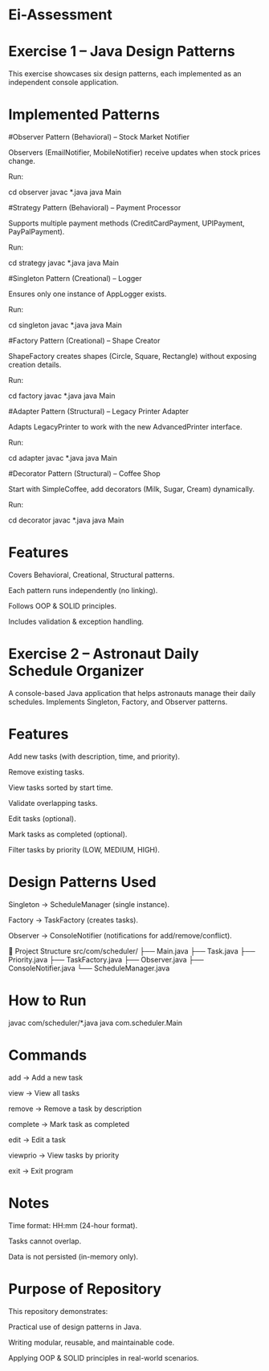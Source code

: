 # Ei-Assessment

# Exercise 1 – Java Design Patterns

This exercise showcases six design patterns, each implemented as an independent console application.

# Implemented Patterns

#Observer Pattern (Behavioral) – Stock Market Notifier

Observers (EmailNotifier, MobileNotifier) receive updates when stock prices change.

Run:

cd observer
javac *.java
java Main


#Strategy Pattern (Behavioral) – Payment Processor

Supports multiple payment methods (CreditCardPayment, UPIPayment, PayPalPayment).

Run:

cd strategy
javac *.java
java Main


#Singleton Pattern (Creational) – Logger

Ensures only one instance of AppLogger exists.

Run:

cd singleton
javac *.java
java Main


#Factory Pattern (Creational) – Shape Creator

ShapeFactory creates shapes (Circle, Square, Rectangle) without exposing creation details.

Run:

cd factory
javac *.java
java Main


#Adapter Pattern (Structural) – Legacy Printer Adapter

Adapts LegacyPrinter to work with the new AdvancedPrinter interface.

Run:

cd adapter
javac *.java
java Main


#Decorator Pattern (Structural) – Coffee Shop

Start with SimpleCoffee, add decorators (Milk, Sugar, Cream) dynamically.

Run:

cd decorator
javac *.java
java Main

# Features

Covers Behavioral, Creational, Structural patterns.

Each pattern runs independently (no linking).

Follows OOP & SOLID principles.

Includes validation & exception handling.

# Exercise 2 – Astronaut Daily Schedule Organizer

A console-based Java application that helps astronauts manage their daily schedules.
Implements Singleton, Factory, and Observer patterns.

# Features

Add new tasks (with description, time, and priority).

Remove existing tasks.

View tasks sorted by start time.

Validate overlapping tasks.

Edit tasks (optional).

Mark tasks as completed (optional).

Filter tasks by priority (LOW, MEDIUM, HIGH).

# Design Patterns Used

Singleton → ScheduleManager (single instance).

Factory → TaskFactory (creates tasks).

Observer → ConsoleNotifier (notifications for add/remove/conflict).

📂 Project Structure
src/com/scheduler/
├── Main.java
├── Task.java
├── Priority.java
├── TaskFactory.java
├── Observer.java
├── ConsoleNotifier.java
└── ScheduleManager.java

# How to Run
javac com/scheduler/*.java
java com.scheduler.Main

# Commands

add → Add a new task

view → View all tasks

remove → Remove a task by description

complete → Mark task as completed

edit → Edit a task

viewprio → View tasks by priority

exit → Exit program

# Notes

Time format: HH:mm (24-hour format).

Tasks cannot overlap.

Data is not persisted (in-memory only).

# Purpose of Repository

This repository demonstrates:

Practical use of design patterns in Java.

Writing modular, reusable, and maintainable code.

Applying OOP & SOLID principles in real-world scenarios.
